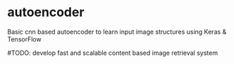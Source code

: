 # autoencoder
Basic cnn based autoencoder to learn input image structures using Keras &amp; TensorFlow

#TODO: develop fast and scalable content based image retrieval system
